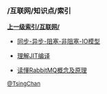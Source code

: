 ### /互联网/知识点/索引


**[上一级索引/互联网/](/互联网/)**

- [同步-异步-阻塞-非阻塞-IO模型](/互联网/知识点/同步-异步-阻塞-非阻塞-IO模型)

- [理解JIT编译](/互联网/知识点/理解JIT编译)

- [读懂RabbitMQ概念及原理](/互联网/知识点/读懂RabbitMQ概念及原理)


<font size=2 color='grey'> [@TsingChan](https://github.com/tsingchan) </font>

